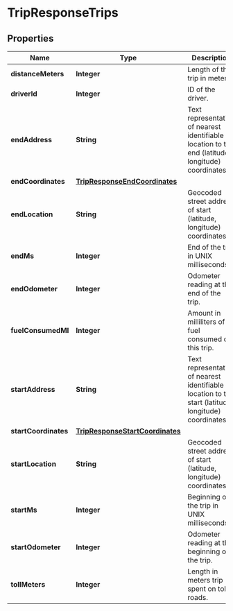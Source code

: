 
# TripResponseTrips

## Properties
Name | Type | Description | Notes
------------ | ------------- | ------------- | -------------
**distanceMeters** | **Integer** | Length of the trip in meters. |  [optional]
**driverId** | **Integer** | ID of the driver. |  [optional]
**endAddress** | **String** | Text representation of nearest identifiable location to the end (latitude, longitude) coordinates. |  [optional]
**endCoordinates** | [**TripResponseEndCoordinates**](TripResponseEndCoordinates.md) |  |  [optional]
**endLocation** | **String** | Geocoded street address of start (latitude, longitude) coordinates. |  [optional]
**endMs** | **Integer** | End of the trip in UNIX milliseconds. |  [optional]
**endOdometer** | **Integer** | Odometer reading at the end of the trip. |  [optional]
**fuelConsumedMl** | **Integer** | Amount in milliliters of fuel consumed on this trip. |  [optional]
**startAddress** | **String** | Text representation of nearest identifiable location to the start (latitude, longitude) coordinates. |  [optional]
**startCoordinates** | [**TripResponseStartCoordinates**](TripResponseStartCoordinates.md) |  |  [optional]
**startLocation** | **String** | Geocoded street address of start (latitude, longitude) coordinates. |  [optional]
**startMs** | **Integer** | Beginning of the trip in UNIX milliseconds. |  [optional]
**startOdometer** | **Integer** | Odometer reading at the beginning of the trip. |  [optional]
**tollMeters** | **Integer** | Length in meters trip spent on toll roads. |  [optional]



